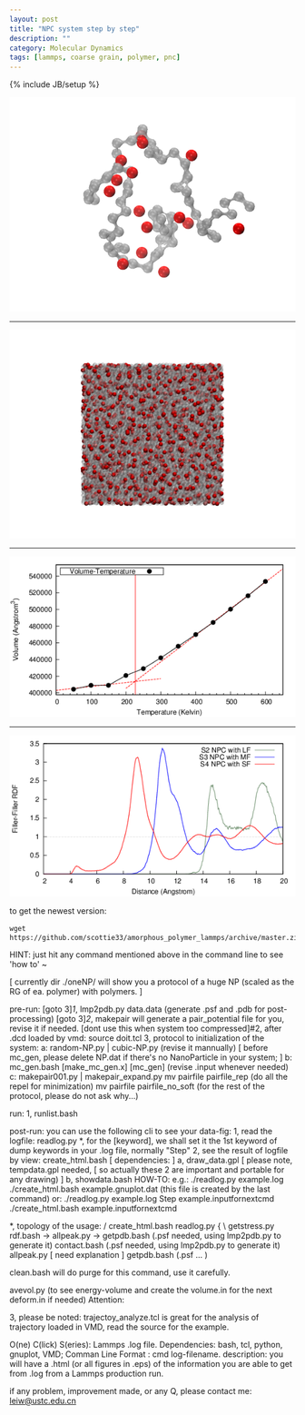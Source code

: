 ```yaml
---
layout: post
title: "NPC system step by step"
description: ""
category: Molecular Dynamics
tags: [lammps, coarse grain, polymer, pnc]
---
```

{% include JB/setup %}

![pnp.png](/images/2013/April/25/pnp.png)

---

![beg.png](/images/2013/April/25/beg.png)

---

![GlassTT.eps.png](/images/2013/April/25/GlassTT.eps.png)

---

![ff-rdf.eps.png](/images/2013/April/25/ff-rdf.eps.png)

to get the newest version:

    wget https://github.com/scottie33/amorphous_polymer_lammps/archive/master.zip 

HINT: just hit any command mentioned above in the command line to see 'how to' ~

[ currently dir ./oneNP/ will show you a protocol of a huge NP (scaled as the RG of ea. polymer) with polymers. ]

pre-run: 
[goto 3]*1*, lmp2pdb.py data.data (generate .psf and .pdb for post-processing)
[goto 3]*2*, makepair will generate a pair_potential file for you, revise it if needed.
[dont use this when system too compressed]#2, after .dcd loaded by vmd: source doit.tcl
3, protocol to initialization of the system:
    a: random-NP.py | cubic-NP.py (revise it mannually)
    [ before mc_gen, please delete NP.dat if there's no NanoParticle in your system; ]
    b: mc_gen.bash [make_mc_gen.x] [mc_gen] (revise .input whenever needed)
    c: makepair001.py | makepair_expand.py
        mv pairfile pairfile_rep (do all the repel for minimization)
        mv pairfile pairfile_no_soft (for the rest of the protocol, please do not ask why...)

run:
1, runlist.bash

post-run:
you can use the following cli to see your data-fig:
1, read the logfile:
    readlog.py
*, for the [keyword], we shall set it the 1st keyword of dump keywords in your .log file, normally "Step"
2, see the result of logfile by view:
    create_html.bash
    [ dependencies: ]
    a, draw_data.gpl 
        [ please note, tempdata.gpl needed, 
        [ so actually these 2 are important and portable for any drawing) ]
    b, showdata.bash
HOW-TO:
e.g.:
    ./readlog.py example.log
    ./create_html.bash example.gnuplot.dat (this file is created by the last command)
or:
    ./readlog.py example.log Step example.inputfornextcmd 
    ./create_html.bash example.inputfornextcmd

*, topology of the usage:
                    / create_html.bash
    readlog.py {
                    \ getstress.py
    rdf.bash -> allpeak.py -> getpdb.bash (.psf needed, using lmp2pdb.py to generate it)
    contact.bash (.psf needed, using lmp2pdb.py to generate it) 
    allpeak.py [ need explanation ]
    getpdb.bash (.psf ... )

clean.bash will do purge for this command, use it carefully.

avevol.py (to see energy-volume and create the volume.in for the next deform.in if needed)
Attention:

3, please be noted: trajectoy_analyze.tcl is great for the analysis of trajectory loaded in VMD, read the source for the example.


O(ne) C(lick) S(eries): Lammps .log file.
Dependencies: bash, tcl, python, gnuplot, VMD;
Comman Line Format : cmd log-filename.
description: you will have a .html (or all figures in .eps) of the information you are able to get from .log from a Lammps production run.

if any problem, improvement made, or any Q, please contact me: leiw@ustc.edu.cn
